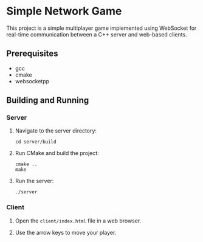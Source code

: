 # Simple Network Game

This project is a simple multiplayer game implemented using WebSocket for real-time communication between a C++ server and web-based clients.

## Prerequisites

- gcc 
- cmake 
- websocketpp 

## Building and Running

### Server

1. Navigate to the server directory:
   ```
   cd server/build
   ```


2. Run CMake and build the project:
   ```
   cmake ..
   make
   ```

4. Run the server:
   ```
   ./server
   ```

### Client

1. Open the `client/index.html` file in a web browser.

2. Use the arrow keys to move your player.

